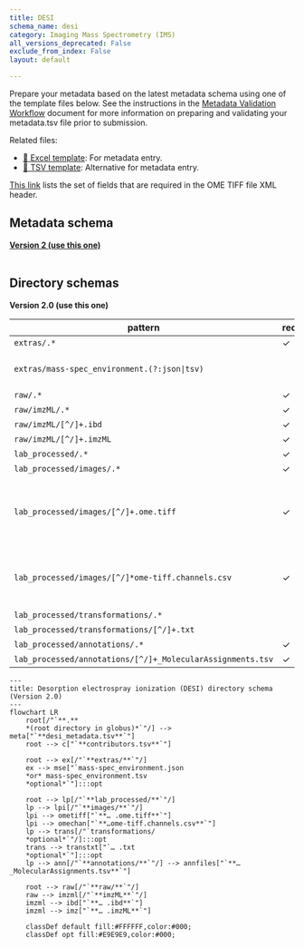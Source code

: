 ```yaml
---
title: DESI
schema_name: desi
category: Imaging Mass Spectrometry (IMS)
all_versions_deprecated: False
exclude_from_index: False
layout: default

---
```

Prepare your metadata based on the latest metadata schema using one of the template files below. See the instructions in the [Metadata Validation Workflow](https://docs.google.com/document/d/1lfgiDGbyO4K4Hz1FMsJjmJd9RdwjShtJqFYNwKpbcZY) document for more information on preparing and validating your metadata.tsv file prior to submission.

Related files:


- [📝 Excel template](https://raw.githubusercontent.com/hubmapconsortium/dataset-metadata-spreadsheet/main/desi/latest/desi.xlsx): For metadata entry.
- [📝 TSV template](https://raw.githubusercontent.com/hubmapconsortium/dataset-metadata-spreadsheet/main/desi/latest/desi.tsv): Alternative for metadata entry.


[This link](https://docs.google.com/spreadsheets/d/1YnmdTAA0Z9MKN3OjR3Sca8pz-LNQll91wdQoRPSP6Q4/edit#gid=0) lists the set of fields that are required in the OME TIFF file XML header.

## Metadata schema


<summary><a href="https://openview.metadatacenter.org/templates/https:%2F%2Frepo.metadatacenter.org%2Ftemplates%2F01d909d8-84a8-4362-9e42-782bc4da0eec"><b>Version 2 (use this one)</b></a></summary>



<br>

## Directory schemas
<summary><b>Version 2.0 (use this one)</b></summary>

| pattern | required? | description |
| --- | --- | --- |
| <code>extras\/.*</code> | ✓ | Folder for general lab-specific files related to the dataset. |
| <code>extras\/mass-spec_environment\.(?:json&#124;tsv)</code> |  | JSON or TSV file containing the machine parameters/settings. This is akin to the microscope_environment.json file that's used to describe the imaging equipment. |
| <code>raw\/.*</code> | ✓ | Raw data files for the experiment. |
| <code>raw\/imzML\/.*</code> | ✓ | Raw mass spec data. |
| <code>raw\/imzML\/[^\/]+\.ibd</code> | ✓ | Mass spec data saved in a binary format. |
| <code>raw\/imzML\/[^\/]+\.imzML</code> | ✓ | Mass spec metadata saved in XML format. Index to .ibd file. |
| <code>lab_processed\/.*</code> | ✓ | Experiment files that were processed by the lab generating the data. |
| <code>lab_processed\/images\/.*</code> | ✓ | Processed image files |
| <code>lab_processed\/images\/[^\/]+\.ome\.tiff</code> | ✓ | OME-TIFF files (multichannel, multi-layered) produced by the microscopy experiment. If compressed, must use loss-less compression algorithm. See the following link for the set of fields that are required in the OME TIFF file XML header. <https://docs.google.com/spreadsheets/d/1YnmdTAA0Z9MKN3OjR3Sca8pz-LNQll91wdQoRPSP6Q4/edit#gid=0> |
| <code>lab_processed\/images\/[^\/]*ome-tiff\.channels\.csv</code> | ✓ | This file provides essential documentation pertaining to each channel of the accommpanying OME TIFF. The file should contain one row per OME TIFF channel. The required fields are detailed <https://docs.google.com/spreadsheets/d/1xEJSb0xn5C5fB3k62pj1CyHNybpt4-YtvUs5SUMS44o/edit#gid=0> |
| <code>lab_processed\/transformations\/.*</code> |  | Directory containing image transformations. |
| <code>lab_processed\/transformations\/[^\/]+\.txt</code> |  | Transformations/map back to autofluorescence microscopy (related) data |
| <code>lab_processed\/annotations\/.*</code> | ✓ | Directory containing annotations |
| <code>lab_processed\/annotations\/[^\/]+_MolecularAssignments\.tsv</code> | ✓ | TSV file containing the m/z, molecular assignment, etc. |

```mermaid
---
title: Desorption electrospray ionization (DESI) directory schema (Version 2.0)
---
flowchart LR
    root[/"`**.**
    *(root directory in globus)*`"/] --> meta["`**desi_metadata.tsv**`"]
    root --> c["`**contributors.tsv**`"] 

    root --> ex[/"`**extras/**`"/] 
    ex --> mse["`mass-spec_environment.json
    *or* mass-spec_environment.tsv
    *optional*`"]:::opt
    
    root --> lp[/"`**lab_processed/**`"/]
    lp --> lpi[/"`**images/**`"/]
    lpi --> ometiff["`**… .ome.tiff**`"]
    lpi --> omechan["`**…ome-tiff.channels.csv**`"]
    lp --> trans[/"`transformations/
    *optional*`"/]:::opt
    trans --> transtxt["`… .txt
    *optional*`"]:::opt
    lp --> ann[/"`**annotations/**`"/] --> annfiles["`**…_MolecularAssignments.tsv**`"]
    
    root --> raw[/"`**raw/**`"/]
    raw --> imzml[/"`**imzML**`"/]
    imzml --> ibd["`**… .ibd**`"]
    imzml --> imz["`**… .imzML**`"]
    
    classDef default fill:#FFFFFF,color:#000;
    classDef opt fill:#E9E9E9,color:#000;
```